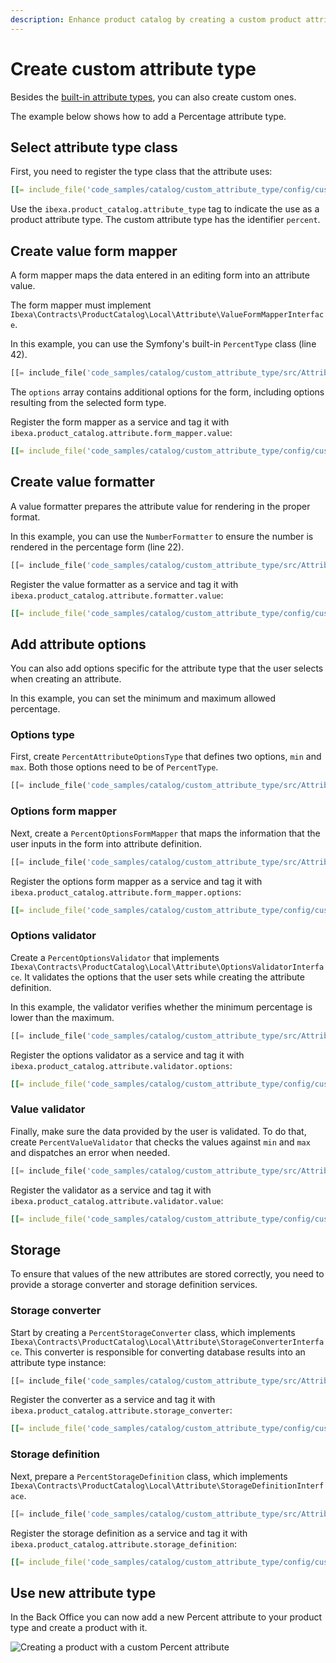 ```yaml
---
description: Enhance product catalog by creating a custom product attribute type to fit your specific needs.
---
```


# Create custom attribute type

Besides the [built-in attribute types](pim.md#product-attributes), you can also create custom ones.

The example below shows how to add a Percentage attribute type.

## Select attribute type class

First, you need to register the type class that the attribute uses:

``` yaml
[[= include_file('code_samples/catalog/custom_attribute_type/config/custom_services.yaml', 0, 8) =]]
```

Use the `ibexa.product_catalog.attribute_type` tag to indicate the use as a product attribute type.
The custom attribute type has the identifier `percent`.

## Create value form mapper

A form mapper maps the data entered in an editing form into an attribute value.

The form mapper must implement `Ibexa\Contracts\ProductCatalog\Local\Attribute\ValueFormMapperInterface`.

In this example, you can use the Symfony's built-in `PercentType` class (line 42).

``` php hl_lines="42"
[[= include_file('code_samples/catalog/custom_attribute_type/src/Attribute/Percent/Form/PercentValueFormMapper.php') =]]
```

The `options` array contains additional options for the form, including options resulting from the selected form type.

Register the form mapper as a service and tag it with `ibexa.product_catalog.attribute.form_mapper.value`:

``` yaml
[[= include_file('code_samples/catalog/custom_attribute_type/config/custom_services.yaml', 9, 13) =]]
```

## Create value formatter

A value formatter prepares the attribute value for rendering in the proper format.

In this example, you can use the `NumberFormatter` to ensure the number is rendered in the percentage form (line 22).

``` php hl_lines="22"
[[= include_file('code_samples/catalog/custom_attribute_type/src/Attribute/Percent/PercentValueFormatter.php') =]]
```

Register the value formatter as a service and tag it with `ibexa.product_catalog.attribute.formatter.value`:

``` yaml
[[= include_file('code_samples/catalog/custom_attribute_type/config/custom_services.yaml', 14, 18) =]]
```

## Add attribute options

You can also add options specific for the attribute type that the user selects when creating an attribute.

In this example, you can set the minimum and maximum allowed percentage.

### Options type

First, create `PercentAttributeOptionsType` that defines two options, `min` and `max`.
Both those options need to be of `PercentType`.

``` php hl_lines="16 22"
[[= include_file('code_samples/catalog/custom_attribute_type/src/Attribute/Percent/PercentAttributeOptionsType.php') =]]
```

### Options form mapper

Next, create a `PercentOptionsFormMapper` that maps the information that the user inputs in the form into attribute definition.

``` php
[[= include_file('code_samples/catalog/custom_attribute_type/src/Attribute/Percent/PercentOptionsFormMapper.php') =]]
```

Register the options form mapper as a service and tag it with `ibexa.product_catalog.attribute.form_mapper.options`:

``` yaml
[[= include_file('code_samples/catalog/custom_attribute_type/config/custom_services.yaml', 19, 24) =]]
```

### Options validator

Create a `PercentOptionsValidator` that implements `Ibexa\Contracts\ProductCatalog\Local\Attribute\OptionsValidatorInterface`.
It validates the options that the user sets while creating the attribute definition.

In this example, the validator verifies whether the minimum percentage is lower than the maximum.

``` php
[[= include_file('code_samples/catalog/custom_attribute_type/src/Attribute/Percent/PercentOptionsValidator.php') =]]
```

Register the options validator as a service and tag it with `ibexa.product_catalog.attribute.validator.options`:

``` yaml
[[= include_file('code_samples/catalog/custom_attribute_type/config/custom_services.yaml', 31, 36) =]]
```

### Value validator

Finally, make sure the data provided by the user is validated.
To do that, create `PercentValueValidator` that checks the values against `min` and `max` and dispatches an error when needed.

``` php hl_lines="23-27"
[[= include_file('code_samples/catalog/custom_attribute_type/src/Attribute/Percent/PercentValueValidator.php') =]]
```

Register the validator as a service and tag it with `ibexa.product_catalog.attribute.validator.value`:

``` yaml
[[= include_file('code_samples/catalog/custom_attribute_type/config/custom_services.yaml', 25, 30) =]]
```

## Storage

To ensure that values of the new attributes are stored correctly, you need to provide a storage converter and storage definition services.

### Storage converter

Start by creating a `PercentStorageConverter` class, which implements `Ibexa\Contracts\ProductCatalog\Local\Attribute\StorageConverterInterface`.
This converter is responsible for converting database results into an attribute type instance:

``` php
[[= include_file('code_samples/catalog/custom_attribute_type/src/Attribute/Percent/Storage/PercentStorageConverter.php') =]]
```

Register the converter as a service and tag it with `ibexa.product_catalog.attribute.storage_converter`:

``` yaml
[[= include_file('code_samples/catalog/custom_attribute_type/config/custom_services.yaml', 37, 40) =]]
```

### Storage definition

Next, prepare a `PercentStorageDefinition` class, which implements `Ibexa\Contracts\ProductCatalog\Local\Attribute\StorageDefinitionInterface`.

``` php
[[= include_file('code_samples/catalog/custom_attribute_type/src/Attribute/Percent/Storage/PercentStorageDefinition.php') =]]
```

Register the storage definition as a service and tag it with `ibexa.product_catalog.attribute.storage_definition`:

``` yaml
[[= include_file('code_samples/catalog/custom_attribute_type/config/custom_services.yaml', 41, 44) =]]
```

## Use new attribute type

In the Back Office you can now add a new Percent attribute to your product type and create a product with it.

![Creating a product with a custom Percent attribute](catalog_custom_attribute_type.png)
